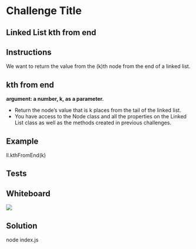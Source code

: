 # Challenge Title
## Linked List kth from end

## Instructions
We want to return the value from the (k)th node from the end of a linked list.

## kth from end
**argument: a number, k, as a parameter.**
- Return the node’s value that is k places from the tail of the linked list.
- You have access to the Node class and all the properties on the Linked List class as well as the methods created in previous challenges.

## Example
ll.kthFromEnd(k)

## Tests

## Whiteboard
![](whiteboard.png)

## Solution
node index.js
